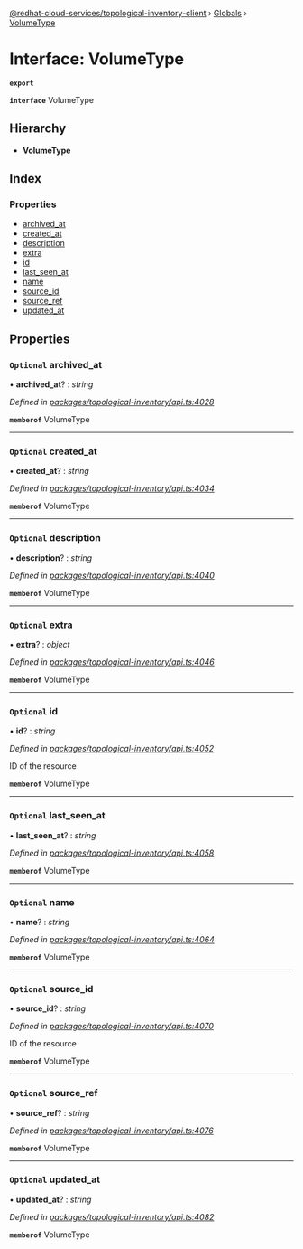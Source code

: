 [@redhat-cloud-services/topological-inventory-client](../README.md) › [Globals](../globals.md) › [VolumeType](volumetype.md)

# Interface: VolumeType

**`export`** 

**`interface`** VolumeType

## Hierarchy

* **VolumeType**

## Index

### Properties

* [archived_at](volumetype.md#optional-archived_at)
* [created_at](volumetype.md#optional-created_at)
* [description](volumetype.md#optional-description)
* [extra](volumetype.md#optional-extra)
* [id](volumetype.md#optional-id)
* [last_seen_at](volumetype.md#optional-last_seen_at)
* [name](volumetype.md#optional-name)
* [source_id](volumetype.md#optional-source_id)
* [source_ref](volumetype.md#optional-source_ref)
* [updated_at](volumetype.md#optional-updated_at)

## Properties

### `Optional` archived_at

• **archived_at**? : *string*

*Defined in [packages/topological-inventory/api.ts:4028](https://github.com/RedHatInsights/javascript-clients/blob/master/packages/topological-inventory/api.ts#L4028)*

**`memberof`** VolumeType

___

### `Optional` created_at

• **created_at**? : *string*

*Defined in [packages/topological-inventory/api.ts:4034](https://github.com/RedHatInsights/javascript-clients/blob/master/packages/topological-inventory/api.ts#L4034)*

**`memberof`** VolumeType

___

### `Optional` description

• **description**? : *string*

*Defined in [packages/topological-inventory/api.ts:4040](https://github.com/RedHatInsights/javascript-clients/blob/master/packages/topological-inventory/api.ts#L4040)*

**`memberof`** VolumeType

___

### `Optional` extra

• **extra**? : *object*

*Defined in [packages/topological-inventory/api.ts:4046](https://github.com/RedHatInsights/javascript-clients/blob/master/packages/topological-inventory/api.ts#L4046)*

**`memberof`** VolumeType

___

### `Optional` id

• **id**? : *string*

*Defined in [packages/topological-inventory/api.ts:4052](https://github.com/RedHatInsights/javascript-clients/blob/master/packages/topological-inventory/api.ts#L4052)*

ID of the resource

**`memberof`** VolumeType

___

### `Optional` last_seen_at

• **last_seen_at**? : *string*

*Defined in [packages/topological-inventory/api.ts:4058](https://github.com/RedHatInsights/javascript-clients/blob/master/packages/topological-inventory/api.ts#L4058)*

**`memberof`** VolumeType

___

### `Optional` name

• **name**? : *string*

*Defined in [packages/topological-inventory/api.ts:4064](https://github.com/RedHatInsights/javascript-clients/blob/master/packages/topological-inventory/api.ts#L4064)*

**`memberof`** VolumeType

___

### `Optional` source_id

• **source_id**? : *string*

*Defined in [packages/topological-inventory/api.ts:4070](https://github.com/RedHatInsights/javascript-clients/blob/master/packages/topological-inventory/api.ts#L4070)*

ID of the resource

**`memberof`** VolumeType

___

### `Optional` source_ref

• **source_ref**? : *string*

*Defined in [packages/topological-inventory/api.ts:4076](https://github.com/RedHatInsights/javascript-clients/blob/master/packages/topological-inventory/api.ts#L4076)*

**`memberof`** VolumeType

___

### `Optional` updated_at

• **updated_at**? : *string*

*Defined in [packages/topological-inventory/api.ts:4082](https://github.com/RedHatInsights/javascript-clients/blob/master/packages/topological-inventory/api.ts#L4082)*

**`memberof`** VolumeType
